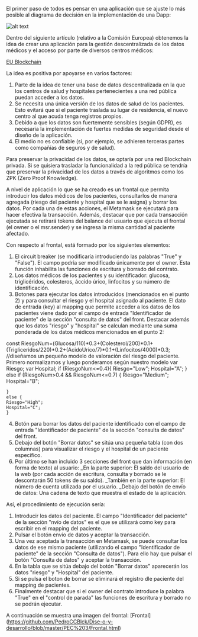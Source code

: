 El primer paso de todos es pensar en una aplicación que se ajuste lo más posible al diagrama de decisión en la implementación de una Dapp:

![alt text](https://github.com/PedroCCBlck/Dise-o-y-desarrollo/blob/master/PEC%203/diagrama%20de%20decisi%C3%B3n%20blockchain.png "Blockchain decision")

Dentro del siguiente artículo (relativo a la Comisión Europea) obtenemos la idea de crear una aplicación para la gestión descentralizada de los datos médicos y el acceso por parte de diversos centros médicos:

[EU Blockchain](https://ec.europa.eu/digital-single-market/en/blockchain-technologies)

La idea es positiva por apoyarse en varios factores:
1) Parte de la idea de tener una base de datos descentralizada en la que los centros de salud y hospitales pertenecientes a una red pública puedan acceder a los datos.
2) Se necesita una única versión de los datos de salud de los pacientes. Esto evitará que si el paciente traslada su lugar de residencia, el nuevo centro al que acuda tenga registros propios.
3) Debido a que los datos son fuertemente sensibles (según GDPR), es necesaria la implementación de fuertes medidas de seguridad desde el diseño de la aplicación.
4) El medio no es confiable (si, por ejemplo, se adhieren terceras partes como compañías de seguros y de salud).

Para preservar la privacidad de los datos, se optaría por una red Blockchain privada. Si se quisiera trasladar la funcionalidad a la red pública se tendría que preservar la privacidad de los datos a través de algoritmos como los ZPK (Zero Proof Knowledge).

A nivel de aplicación lo que se ha creado es un frontal que permita introducir los datos médicos de los pacientes, consultarlos de manera agregada (riesgo del paciente y hospital que se le asigna) y borrar los datos. Por cada una de estas acciones, el Metamask se ejecutará para hacer efectiva la transacción. Además, destacar que por cada transacción ejecutada se retirará tokens del balance del usuario que ejecuta el frontal (el owner o el msr.sender) y se ingresa la misma cantidad al paciente afectado.

Con respecto al frontal, está formado por los siguientes elementos:
1) El circuit breaker (se modificaría introduciendo las palabras "True" y "False"). El campo podría ser modificado únicamente por el owner. Esta función inhabilita las funciones de escritura y borrado del contrato.
2) Los datos médicos de los pacientes y su identificador: glucosa, triglicéridos, colesteros, áccido úrico, linfocitos y su número de identificación.
3) Botones para ejecutar los datos introducidos (mencionados en el punto 2) y para consultar el riesgo y el hospital asignado al paciente. El dato de entrada (key) al mapping que permite acceder a los datos de los pacientes viene dado por el campo de entrada "Identificador de paciente" de la sección "consulta de datos" del front.
Destacar además que los datos "riesgo" y "hospital" se calculan mediante una suma ponderada de los datos médicos mencionados en el punto 2:

const RiesgoNum=(Glucosa/110)*0.3+(Colesterol/200)*0.1+(Trigliceridos/220)*0.2+(AcidoUrico/7)*0.1+(Linfocitos/4000)*0.3;
    //diseñamos un pequeño modelo de valoración del riesgo del paciente. Primero normalizamos y luego ponderamos según nuestro modelo
    var Riesgo;
    var Hospital;
    if (RiesgoNum<=0.4){
    Riesgo="Low";
    Hospital="A";
    }
    else if (RiesgoNum>0.4 && RiesgoNum<=0.7) {
      Riesgo="Medium";
      Hospital="B";

    }
    else {
    Riesgo="High";
    Hospital="C";
    }
    
4) Botón para borrar los datos del paciente identificado con el campo de entrada "Identificador de paciente" de la sección "consulta de datos" del front.
5) Debajo del botón "Borrar datos" se sitúa una pequeña tabla (con dos columnas) para visualizar el riesgo y el hospital de un paciente específico.
6) Por último se han incluido 3 secciones del front que dan información (en forma de texto) al usuario:
_En la parte superior: El saldo del usuario de la web (por cada acción de escritura, consulta y borrado se le descontarán 50 tokens de su saldo).
_También en la parte superior: El número de cuenta utilizada por el usuario.
_Debajo del botón de envío de datos: Una cadena de texto que muestra el estado de la aplicación.

Así, el procedimiento de ejecución sería:
1) Introducir los datos del paciente. El campo "Identificador del paciente" de la sección "nvío de datos" es el que se utilizará como key para escribir en el mapping del paciente. 
2) Pulsar el botón envío de datos y aceptar la transacción.
3) Una vez aceptada la transacción en Metamask, se puede consultar los datos de ese mismo paciente (utilizando el campo "Identificador de paciente" de la sección "Consulta de datos"). Para ello hay que pulsar el botón "Consulta de datos" y aceptar la transacción.
4) En la tabla que se sitúa debajo del botón "Borrar datos" aparecerán los datos "riesgo" y "Hospital" del paciente.
5) Si se pulsa el boton de borrar se eliminará el registro dle paciente del mapping de pacientes.
6) Finalmente destacar que si el owner del contrato introduce la palabra "True" en el "control de parada" las funciones de escritura y borrado no se podrán ejecutar.

A continuación se muestra una imagen del frontal:
[Frontal] (https://github.com/PedroCCBlck/Dise-o-y-desarrollo/blob/master/PEC%203/Frontal.html)

